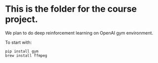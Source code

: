 # This is the folder for the course project. 
We plan to do deep reinforcement learning on OpenAI gym environment.

To start with:
```
pip install gym
brew install ffmpeg
```

